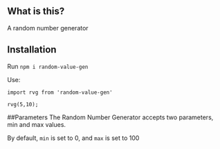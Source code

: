 ## What is this?

A random number generator

## Installation

Run `npm i random-value-gen`

Use:

```
import rvg from 'random-value-gen'

rvg(5,10);
```

##Parameters
The Random Number Generator accepts two parameters, min and max values.

By default, `min` is set to 0, and `max` is set to 100

